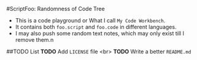 #ScriptFoo: Randomness of Code Tree
* This is a code playground or What I call `My Code Workbench`.
* It contains both `foo.script` and `foo.code` in different languages.
* I may also push some random text notes, which may only exist till I remove them.n

##TODO List
<b>TODO</b> Add `LICENSE` file <br\>
<b>TODO</b> Write a better `README.md`

